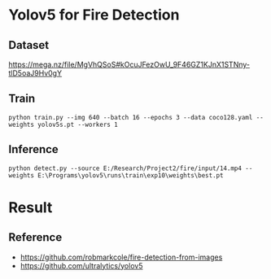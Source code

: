# Yolov5 for Fire Detection

## Dataset
https://mega.nz/file/MgVhQSoS#kOcuJFezOwU_9F46GZ1KJnX1STNny-tlD5oaJ9Hv0gY
## Train
```
python train.py --img 640 --batch 16 --epochs 3 --data coco128.yaml --weights yolov5s.pt --workers 1
```
## Inference
```
python detect.py --source E:/Research/Project2/fire/input/14.mp4 --weights E:\Programs\yolov5\runs\train\exp10\weights\best.pt
```

# Result


## Reference

* https://github.com/robmarkcole/fire-detection-from-images
* https://github.com/ultralytics/yolov5
